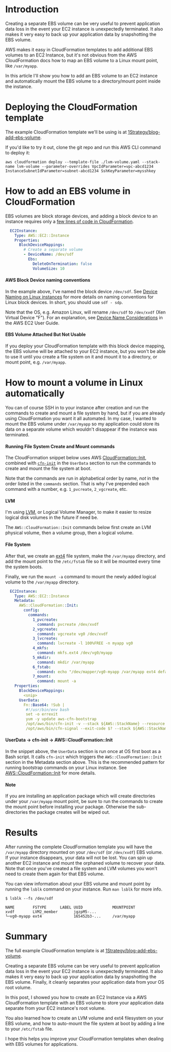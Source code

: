 
# Introduction

Creating a separate EBS volume can be very useful to prevent application data loss in the event your EC2 instance is unexpectedly terminated. It also makes it very easy to back up your application data by snapshotting the EBS volume.

AWS makes it easy in CloudFormation templates to add additional EBS volumes to an EC2 Instance,
but it's not obvious from the AWS CloudFormation docs how to map an EBS volume
to a Linux mount point, like `/var/myapp`.

In this article I'll show you how to add an EBS volume to an EC2 instance and
automatically mount the EBS volume to a directory/mount point inside the instance.

# Deploying the CloudFormation template

The example CloudFormation template we'll be using is at
[1Strategy/blog-add-ebs-volume](https://github.com/1Strategy/blog-add-ebs-volume).

If you'd like to try it out, clone the git repo and run this AWS CLI command to deploy it:

```
aws cloudformation deploy --template-file ./lvm-volume.yaml --stack-name lvm-volume --parameter-overrides VpcIdParameter=vpc-abcd1234 InstanceSubnetIdParameter=subnet-abcd1234 SshKeyParameter=mysshkey
```

# How to add an EBS volume in CloudFormation

EBS volumes are block storage devices, and adding a block device to an instance requires
only a [few lines of code in CloudFormation](http://docs.aws.amazon.com/AWSCloudFormation/latest/UserGuide/aws-properties-ec2-blockdev-mapping.html).


```YAML
  EC2Instance:
    Type: AWS::EC2::Instance
    Properties:
      BlockDeviceMappings:
        # Create a separate volume
        - DeviceName: /dev/sdf
          Ebs:
            DeleteOnTermination: false
            VolumeSize: 10
```

#### AWS Block Device naming conventions

In the example above, I've named the block device `/dev/sdf`. See [Device Naming on Linux instances](http://docs.aws.amazon.com/AWSEC2/latest/UserGuide/device_naming.html) for more details on
naming conventions for Linux block devices. In short, you should use `sdf - sdp`.

Note that the OS, e.g. Amazon Linux, will rename `/dev/sdf` to `/dev/xvdf` (Xen Virtual Device "F"). For an explanation, see [Device Name Considerations](http://docs.aws.amazon.com/AWSEC2/latest/UserGuide/device_naming.html#device-name-limits) in the AWS EC2 User Guide.

#### EBS Volume Attached But Not Usable

If you deploy your CloudFormation template with this block device mapping, the EBS
volume will be attached to your EC2 instance, but you won't be able to use it until
you create a file system on it and mount it to a directory, or mount point, e.g.
`/var/myapp`.


# How to mount a volume in Linux automatically

You can of course SSH in to your instance after creation and run the commands to
create and mount a file system by hand, but if you are already using CloudFormation
you want it all automated. In my case, I wanted to mount the EBS volume under
`/var/myapp` so my application could store its data on a separate volume which
wouldn't disappear if the instance was terminated.


#### Running File System Create and Mount commands

The CloudFormation snippet below uses AWS [CloudFormation::Init](http://docs.aws.amazon.com/AWSCloudFormation/latest/UserGuide/aws-resource-init.html), combined with
[`cfn-init`](http://docs.aws.amazon.com/AWSCloudFormation/latest/UserGuide/cfn-init.html) in the `UserData`
section to run the commands to create and mount the file system at boot.

Note that the commands are run in alphabetical order by name, *not* in the order listed in
the `commands` section. That is why I've prepended each command with a number,
e.g. `1_pvcreate`, `2_vgcreate`, etc.

#### LVM
I'm using [LVM](https://wiki.archlinux.org/index.php/LVM), or Logical Volume Manager,
to make it easier to resize logical disk volumes in the future if need be.

The `AWS::CloudFormation::Init` commands below first create an LVM physical volume, then a volume group, then a
logical volume.

#### File System
After that, we create an [ext4](https://en.wikipedia.org/wiki/Ext4)
file system, make the `/var/myapp` directory, and add the mount point to the
`/etc/fstab` file so it will be mounted every time the system boots.

Finally, we run the `mount -a` command to mount the newly added logical volume
to the `/var/myapp` directory.

```YAML
  EC2Instance:
    Type: AWS::EC2::Instance
    Metadata:
      AWS::CloudFormation::Init:
        config:
          commands:
            1_pvcreate:
              command: pvcreate /dev/xvdf
            2_vgcreate:
              command: vgcreate vg0 /dev/xvdf
            3_lvcreate:
              command: lvcreate -l 100%FREE -n myapp vg0
            4_mkfs:
              command: mkfs.ext4 /dev/vg0/myapp
            5_mkdir:
              command: mkdir /var/myapp
            6_fstab:
              command: echo "/dev/mapper/vg0-myapp /var/myapp ext4 defaults 0 2" >> /etc/fstab
            7_mount:
              command: mount -a
    Properties:
      BlockDeviceMappings:
        <snip>
      UserData:
        Fn::Base64: !Sub |
         #!/usr/bin/env bash
         set -o errexit
         yum -y update aws-cfn-bootstrap
         /opt/aws/bin/cfn-init -v --stack ${AWS::StackName} --resource EC2Instance --region ${AWS::Region}
         /opt/aws/bin/cfn-signal --exit-code $? --stack ${AWS::StackName} --resource EC2Instance --region ${AWS::Region}

```

#### UserData -> cfn-init -> AWS::CloudFormation::Init

In the snippet above, the `UserData` section is run once at OS first boot as a Bash script.
It calls `cfn-init` which triggers the `AWS::CloudFormation::Init` section in the
Metadata section above. This is the recommended pattern for running bootstrap commands on
your Linux instance. See [AWS::CloudFormation::Init](http://docs.aws.amazon.com/AWSCloudFormation/latest/UserGuide/aws-resource-init.html)
for more details.

#### Note
If you are installing an application package which will create directories under
your `/var/myapp` mount point, be sure to run the commands to create the mount
point before installing your package. Otherwise the sub-directories the package
creates will be wiped out.

# Results

After running the complete CloudFormation template you will have the `/var/myapp`
directory mounted on your `/dev/sdf` (or `/dev/xvdf`) EBS volume. If your instance
disappears, your data will not be lost. You can spin up another EC2 instance and
mount the orphaned volume to recover your data. Note that once you've created
a file system and LVM volumes you won't need to create them again for that EBS
volume.

You can view information about your EBS volume and mount point by running the
`lsblk` command on your instance. Run `man lsblk` for more info.

```
$ lsblk --fs /dev/sdf

NAME        FSTYPE      LABEL UUID             MOUNTPOINT
xvdf        LVM2_member       jgzpM5-...
└─vg0-myapp ext4              165452b3-...     /var/myapp
```

# Summary

The full example CloudFormation template is at
[1Strategy/blog-add-ebs-volume](https://github.com/1Strategy/blog-add-ebs-volume).

Creating a separate EBS volume can be very useful to prevent application data loss
in the event your EC2 instance is unexpectedly terminated. It also makes it very
easy to back up your application data by snapshotting the EBS volume. Finally,
it cleanly separates your application data from your OS root volume.

In this post, I showed you how to create an EC2 Instance via a AWS CloudFormation
template with an EBS volume to store your application data separate from your EC2
instance's root volume.

You also learned how to create an LVM volume and ext4 filesystem on your EBS volume,
and how to auto-mount the file system at boot by adding a line to your `/etc/fstab`
file.

I hope this helps you improve your CloudFormation templates when dealing with EBS volumes for applications.
